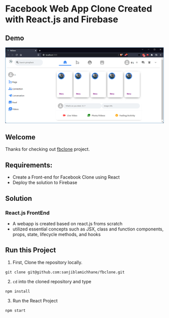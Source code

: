 # Facebook Web App Clone Created with React.js and Firebase
<p align="center">
<h2> Demo </h2>
<img src="./screenshots/demo1.png"></img>
</p>

## Welcome 
Thanks for checking out [fbclone](https://github.com/sanjiblamichhane/fbclone) project.

## Requirements:
- Create a Front-end for Facebook Clone using React
- Deploy the solution to Firebase


## Solution
### React.js FrontEnd
- A webapp is created based on react.js froms scratch
- utilized essential concepts such as JSX, class and function components, props, state, lifecycle methods, and hooks

## Run this Project
1. First, Clone the repository locally.
```
git clone git@github.com:sanjiblamichhane/fbclone.git
```
2. ```cd``` into the cloned repository and type
```
npm install
```
3. Run the React Project
```
npm start
```
